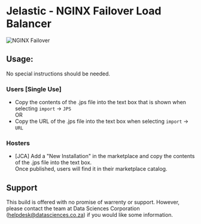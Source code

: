# Jelastic - NGINX Failover Load Balancer

![NGINX Failover](https://www.3cx.com/wp-content/uploads/2018/08/logo-3.png)

## Usage:

No special instructions should be needed. 

### Users [Single Use]

* Copy the contents of the .jps file into the text box that is shown when selecting ``import`` -> ``JPS`` \
OR
* Copy the URL of the .jps file into the text box when selecting ``import`` -> ``URL``

### Hosters

* [JCA] Add a "New Installation" in the marketplace and copy the contents of the .jps file into the text box. \
Once published, users will find it in their marketplace catalog.

## Support

This build is offered with no promise of warrenty or support.
However, please contact the team at Data Sciences Corporation (helpdesk@datasciences.co.za) if you would like some information.
